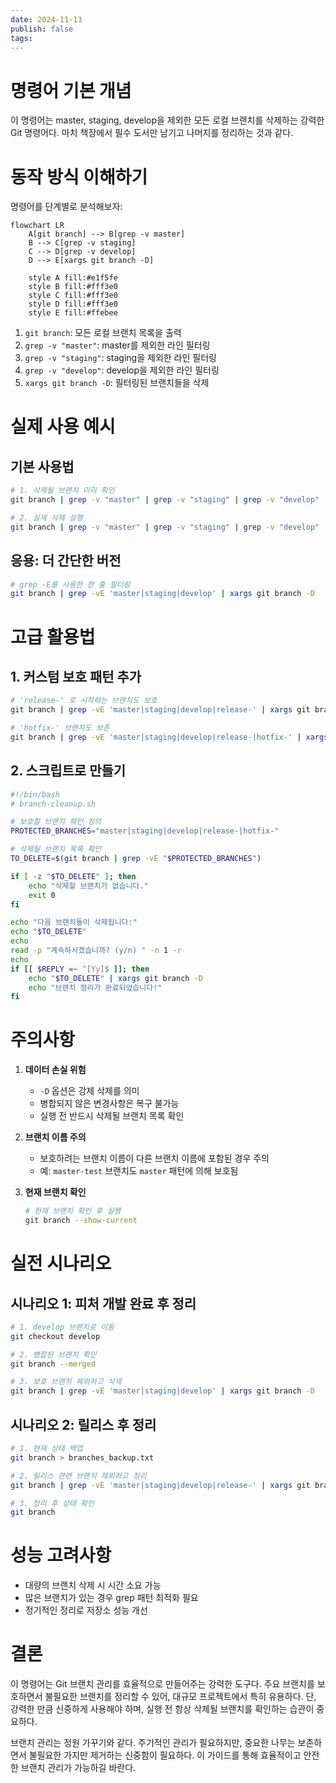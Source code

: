```yaml
---
date: 2024-11-13
publish: false
tags:
---
```

# 명령어 기본 개념

이 명령어는 master, staging, develop을 제외한 모든 로컬 브랜치를 삭제하는 강력한 Git 명령어다. 마치 책장에서 필수 도서만 남기고 나머지를 정리하는 것과 같다.

# 동작 방식 이해하기

명령어를 단계별로 분석해보자:

```mermaid
flowchart LR
    A[git branch] --> B[grep -v master]
    B --> C[grep -v staging]
    C --> D[grep -v develop]
    D --> E[xargs git branch -D]
    
    style A fill:#e1f5fe
    style B fill:#fff3e0
    style C fill:#fff3e0
    style D fill:#fff3e0
    style E fill:#ffebee
```

1. `git branch`: 모든 로컬 브랜치 목록을 출력
2. `grep -v "master"`: master를 제외한 라인 필터링
3. `grep -v "staging"`: staging을 제외한 라인 필터링
4. `grep -v "develop"`: develop을 제외한 라인 필터링
5. `xargs git branch -D`: 필터링된 브랜치들을 삭제

# 실제 사용 예시

## 기본 사용법

```bash
# 1. 삭제될 브랜치 미리 확인
git branch | grep -v "master" | grep -v "staging" | grep -v "develop"

# 2. 실제 삭제 실행
git branch | grep -v "master" | grep -v "staging" | grep -v "develop" | xargs git branch -D
```

## 응용: 더 간단한 버전

```bash
# grep -E를 사용한 한 줄 필터링
git branch | grep -vE 'master|staging|develop' | xargs git branch -D
```

# 고급 활용법

## 1. 커스텀 보호 패턴 추가

```bash
# 'release-' 로 시작하는 브랜치도 보호
git branch | grep -vE 'master|staging|develop|release-' | xargs git branch -D

# 'hotfix-' 브랜치도 보존
git branch | grep -vE 'master|staging|develop|release-|hotfix-' | xargs git branch -D
```

## 2. 스크립트로 만들기

```bash
#!/bin/bash
# branch-cleanup.sh

# 보호할 브랜치 패턴 정의
PROTECTED_BRANCHES="master|staging|develop|release-|hotfix-"

# 삭제될 브랜치 목록 확인
TO_DELETE=$(git branch | grep -vE "$PROTECTED_BRANCHES")

if [ -z "$TO_DELETE" ]; then
    echo "삭제할 브랜치가 없습니다."
    exit 0
fi

echo "다음 브랜치들이 삭제됩니다:"
echo "$TO_DELETE"
echo
read -p "계속하시겠습니까? (y/n) " -n 1 -r
echo
if [[ $REPLY =~ ^[Yy]$ ]]; then
    echo "$TO_DELETE" | xargs git branch -D
    echo "브랜치 정리가 완료되었습니다!"
fi
```

# 주의사항

1. **데이터 손실 위험**
   - `-D` 옵션은 강제 삭제를 의미
   - 병합되지 않은 변경사항은 복구 불가능
   - 실행 전 반드시 삭제될 브랜치 목록 확인

2. **브랜치 이름 주의**
   - 보호하려는 브랜치 이름이 다른 브랜치 이름에 포함된 경우 주의
   - 예: `master-test` 브랜치도 `master` 패턴에 의해 보호됨

3. **현재 브랜치 확인**
   ```bash
   # 현재 브랜치 확인 후 실행
   git branch --show-current
   ```

# 실전 시나리오

## 시나리오 1: 피처 개발 완료 후 정리

```bash
# 1. develop 브랜치로 이동
git checkout develop

# 2. 병합된 브랜치 확인
git branch --merged

# 3. 보호 브랜치 제외하고 삭제
git branch | grep -vE 'master|staging|develop' | xargs git branch -D
```

## 시나리오 2: 릴리스 후 정리

```bash
# 1. 현재 상태 백업
git branch > branches_backup.txt

# 2. 릴리스 관련 브랜치 제외하고 정리
git branch | grep -vE 'master|staging|develop|release-' | xargs git branch -D

# 3. 정리 후 상태 확인
git branch
```

# 성능 고려사항

- 대량의 브랜치 삭제 시 시간 소요 가능
- 많은 브랜치가 있는 경우 grep 패턴 최적화 필요
- 정기적인 정리로 저장소 성능 개선

# 결론

이 명령어는 Git 브랜치 관리를 효율적으로 만들어주는 강력한 도구다. 주요 브랜치를 보호하면서 불필요한 브랜치를 정리할 수 있어, 대규모 프로젝트에서 특히 유용하다. 단, 강력한 만큼 신중하게 사용해야 하며, 실행 전 항상 삭제될 브랜치를 확인하는 습관이 중요하다.

브랜치 관리는 정원 가꾸기와 같다. 주기적인 관리가 필요하지만, 중요한 나무는 보존하면서 불필요한 가지만 제거하는 신중함이 필요하다. 이 가이드를 통해 효율적이고 안전한 브랜치 관리가 가능하길 바란다.
